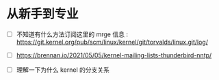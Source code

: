 # 从新手到专业

- [ ] 不知道有什么方法订阅这里的 mrge 信息 : https://git.kernel.org/pub/scm/linux/kernel/git/torvalds/linux.git/log/

- [ ] https://brennan.io/2021/05/05/kernel-mailing-lists-thunderbird-nntp/
- [ ] 理解一下为什么 kernel 的分支关系
